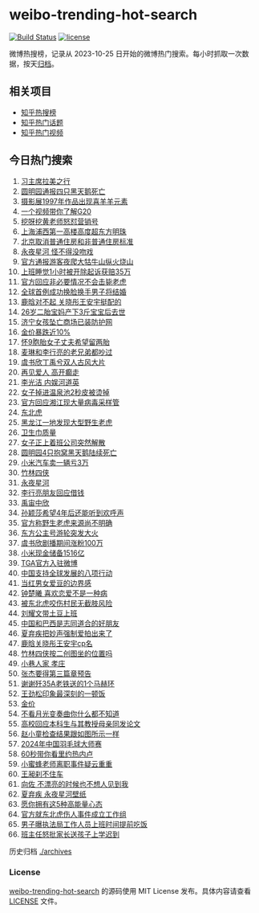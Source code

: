 # weibo-trending-hot-search

[![Build Status](https://github.com/justjavac/weibo-trending-hot-search/workflows/ci/badge.svg?branch=master)](https://github.com/justjavac/weibo-trending-hot-search/actions)
[![license](https://img.shields.io/github/license/justjavac/weibo-trending-hot-search)](https://github.com/justjavac/weibo-trending-hot-search/blob/master/LICENSE)

微博热搜榜，记录从 2023-10-25 日开始的微博热门搜索。每小时抓取一次数据，按天[归档](./archives)。

## 相关项目

- [知乎热搜榜](https://github.com/justjavac/zhihu-trending-top-search)
- [知乎热门话题](https://github.com/justjavac/zhihu-trending-hot-questions)
- [知乎热门视频](https://github.com/justjavac/zhihu-trending-hot-video)

## 今日热门搜索

<!-- BEGIN -->
<!-- 最后更新时间 Tue Nov 19 2024 02:32:47 GMT+0800 (China Standard Time) -->

1. [习主席拉美之行](https://s.weibo.com//weibo?q=%23%E4%B9%A0%E4%B8%BB%E5%B8%AD%E6%8B%89%E7%BE%8E%E4%B9%8B%E8%A1%8C%23&Refer=new_time)
1. [圆明园通报四只黑天鹅死亡](https://s.weibo.com//weibo?q=%23%E5%9C%86%E6%98%8E%E5%9B%AD%E9%80%9A%E6%8A%A5%E5%9B%9B%E5%8F%AA%E9%BB%91%E5%A4%A9%E9%B9%85%E6%AD%BB%E4%BA%A1%23&t=31&band_rank=4&Refer=top)
1. [摄影展1997年作品出现喜羊羊元素](https://s.weibo.com//weibo?q=%23%E6%91%84%E5%BD%B1%E5%B1%951997%E5%B9%B4%E4%BD%9C%E5%93%81%E5%87%BA%E7%8E%B0%E5%96%9C%E7%BE%8A%E7%BE%8A%E5%85%83%E7%B4%A0%23&t=31&band_rank=7&Refer=top)
1. [一个视频带你了解G20](https://s.weibo.com//weibo?q=%23%E4%B8%80%E4%B8%AA%E8%A7%86%E9%A2%91%E5%B8%A6%E4%BD%A0%E4%BA%86%E8%A7%A3G20%23&t=31&band_rank=3&Refer=top)
1. [挖呀挖黄老师怒怼营销号](https://s.weibo.com//weibo?q=%23%E6%8C%96%E5%91%80%E6%8C%96%E9%BB%84%E8%80%81%E5%B8%88%E6%80%92%E6%80%BC%E8%90%A5%E9%94%80%E5%8F%B7%23&t=31&band_rank=1&Refer=top)
1. [上海浦西第一高楼高度超东方明珠](https://s.weibo.com//weibo?q=%23%E4%B8%8A%E6%B5%B7%E6%B5%A6%E8%A5%BF%E7%AC%AC%E4%B8%80%E9%AB%98%E6%A5%BC%E9%AB%98%E5%BA%A6%E8%B6%85%E4%B8%9C%E6%96%B9%E6%98%8E%E7%8F%A0%23&t=31&band_rank=22&Refer=top)
1. [北京取消普通住房和非普通住房标准](https://s.weibo.com//weibo?q=%23%E5%8C%97%E4%BA%AC%E5%8F%96%E6%B6%88%E6%99%AE%E9%80%9A%E4%BD%8F%E6%88%BF%E5%92%8C%E9%9D%9E%E6%99%AE%E9%80%9A%E4%BD%8F%E6%88%BF%E6%A0%87%E5%87%86%23&t=31&band_rank=25&Refer=top)
1. [永夜星河 怪不得没吻戏](https://s.weibo.com//weibo?q=%E6%B0%B8%E5%A4%9C%E6%98%9F%E6%B2%B3%20%E6%80%AA%E4%B8%8D%E5%BE%97%E6%B2%A1%E5%90%BB%E6%88%8F&t=31&band_rank=6&Refer=top)
1. [官方通报游客夜爬大牯牛山纵火烧山](https://s.weibo.com//weibo?q=%23%E5%AE%98%E6%96%B9%E9%80%9A%E6%8A%A5%E6%B8%B8%E5%AE%A2%E5%A4%9C%E7%88%AC%E5%A4%A7%E7%89%AF%E7%89%9B%E5%B1%B1%E7%BA%B5%E7%81%AB%E7%83%A7%E5%B1%B1%23&t=31&band_rank=42&Refer=top)
1. [上班睡觉1小时被开除起诉获赔35万](https://s.weibo.com//weibo?q=%23%E4%B8%8A%E7%8F%AD%E7%9D%A1%E8%A7%891%E5%B0%8F%E6%97%B6%E8%A2%AB%E5%BC%80%E9%99%A4%E8%B5%B7%E8%AF%89%E8%8E%B7%E8%B5%9435%E4%B8%87%23&t=31&band_rank=2&Refer=top)
1. [官方回应非必要情况不会击毙老虎](https://s.weibo.com//weibo?q=%23%E5%AE%98%E6%96%B9%E5%9B%9E%E5%BA%94%E9%9D%9E%E5%BF%85%E8%A6%81%E6%83%85%E5%86%B5%E4%B8%8D%E4%BC%9A%E5%87%BB%E6%AF%99%E8%80%81%E8%99%8E%23&t=31&band_rank=10&Refer=top)
1. [全球首例成功换脸换手男子将结婚](https://s.weibo.com//weibo?q=%23%E5%85%A8%E7%90%83%E9%A6%96%E4%BE%8B%E6%88%90%E5%8A%9F%E6%8D%A2%E8%84%B8%E6%8D%A2%E6%89%8B%E7%94%B7%E5%AD%90%E5%B0%86%E7%BB%93%E5%A9%9A%23&t=31&band_rank=11&Refer=top)
1. [鹿晗对不起 关晓彤王安宇挺配的](https://s.weibo.com//weibo?q=%E9%B9%BF%E6%99%97%E5%AF%B9%E4%B8%8D%E8%B5%B7%20%E5%85%B3%E6%99%93%E5%BD%A4%E7%8E%8B%E5%AE%89%E5%AE%87%E6%8C%BA%E9%85%8D%E7%9A%84&t=31&band_rank=12&Refer=top)
1. [26岁二胎宝妈产下3斤宝宝后去世](https://s.weibo.com//weibo?q=%2326%E5%B2%81%E4%BA%8C%E8%83%8E%E5%AE%9D%E5%A6%88%E4%BA%A7%E4%B8%8B3%E6%96%A4%E5%AE%9D%E5%AE%9D%E5%90%8E%E5%8E%BB%E4%B8%96%23&t=31&band_rank=13&Refer=top)
1. [济宁女孩坠亡商场已装防护网](https://s.weibo.com//weibo?q=%23%E6%B5%8E%E5%AE%81%E5%A5%B3%E5%AD%A9%E5%9D%A0%E4%BA%A1%E5%95%86%E5%9C%BA%E5%B7%B2%E8%A3%85%E9%98%B2%E6%8A%A4%E7%BD%91%23&t=31&band_rank=24&Refer=top)
1. [金价暴跌近10%](https://s.weibo.com//weibo?q=%23%E9%87%91%E4%BB%B7%E6%9A%B4%E8%B7%8C%E8%BF%9110%25%23&t=31&band_rank=5&Refer=top)
1. [怀9胞胎女子丈夫希望留两胎](https://s.weibo.com//weibo?q=%23%E6%80%809%E8%83%9E%E8%83%8E%E5%A5%B3%E5%AD%90%E4%B8%88%E5%A4%AB%E5%B8%8C%E6%9C%9B%E7%95%99%E4%B8%A4%E8%83%8E%23&t=31&band_rank=23&Refer=top)
1. [麦琳和李行亮的老兄弟都吵过](https://s.weibo.com//weibo?q=%23%E9%BA%A6%E7%90%B3%E5%92%8C%E6%9D%8E%E8%A1%8C%E4%BA%AE%E7%9A%84%E8%80%81%E5%85%84%E5%BC%9F%E9%83%BD%E5%90%B5%E8%BF%87%23&t=31&band_rank=18&Refer=top)
1. [虞书欣丁禹兮双人古风大片](https://s.weibo.com//weibo?q=%23%E8%99%9E%E4%B9%A6%E6%AC%A3%E4%B8%81%E7%A6%B9%E5%85%AE%E5%8F%8C%E4%BA%BA%E5%8F%A4%E9%A3%8E%E5%A4%A7%E7%89%87%23&t=31&band_rank=14&Refer=top)
1. [再见爱人 高开癫走](https://s.weibo.com//weibo?q=%E5%86%8D%E8%A7%81%E7%88%B1%E4%BA%BA%20%E9%AB%98%E5%BC%80%E7%99%AB%E8%B5%B0&t=31&band_rank=29&Refer=top)
1. [李光洁 内娱河道英](https://s.weibo.com//weibo?q=%E6%9D%8E%E5%85%89%E6%B4%81%20%E5%86%85%E5%A8%B1%E6%B2%B3%E9%81%93%E8%8B%B1&t=31&band_rank=20&Refer=top)
1. [女子掉进温泉池2秒皮被烫掉](https://s.weibo.com//weibo?q=%23%E5%A5%B3%E5%AD%90%E6%8E%89%E8%BF%9B%E6%B8%A9%E6%B3%89%E6%B1%A02%E7%A7%92%E7%9A%AE%E8%A2%AB%E7%83%AB%E6%8E%89%23&t=31&band_rank=21&Refer=top)
1. [官方回应湘江现大量病毒采样管](https://s.weibo.com//weibo?q=%23%E5%AE%98%E6%96%B9%E5%9B%9E%E5%BA%94%E6%B9%98%E6%B1%9F%E7%8E%B0%E5%A4%A7%E9%87%8F%E7%97%85%E6%AF%92%E9%87%87%E6%A0%B7%E7%AE%A1%23&t=31&band_rank=28&Refer=top)
1. [东北虎](https://s.weibo.com//weibo?q=%E4%B8%9C%E5%8C%97%E8%99%8E&t=31&band_rank=15&Refer=top)
1. [黑龙江一地发现大型野生老虎](https://s.weibo.com//weibo?q=%23%E9%BB%91%E9%BE%99%E6%B1%9F%E4%B8%80%E5%9C%B0%E5%8F%91%E7%8E%B0%E5%A4%A7%E5%9E%8B%E9%87%8E%E7%94%9F%E8%80%81%E8%99%8E%23&t=31&band_rank=50&Refer=top)
1. [卫生巾质量](https://s.weibo.com//weibo?q=%E5%8D%AB%E7%94%9F%E5%B7%BE%E8%B4%A8%E9%87%8F&t=31&band_rank=39&Refer=top)
1. [女子正上着班公司突然解散](https://s.weibo.com//weibo?q=%23%E5%A5%B3%E5%AD%90%E6%AD%A3%E4%B8%8A%E7%9D%80%E7%8F%AD%E5%85%AC%E5%8F%B8%E7%AA%81%E7%84%B6%E8%A7%A3%E6%95%A3%23&t=31&band_rank=8&Refer=top)
1. [圆明园4只抱窝黑天鹅陆续死亡](https://s.weibo.com//weibo?q=%23%E5%9C%86%E6%98%8E%E5%9B%AD4%E5%8F%AA%E6%8A%B1%E7%AA%9D%E9%BB%91%E5%A4%A9%E9%B9%85%E9%99%86%E7%BB%AD%E6%AD%BB%E4%BA%A1%23&t=31&band_rank=10&Refer=top)
1. [小米汽车卖一辆亏3万](https://s.weibo.com//weibo?q=%23%E5%B0%8F%E7%B1%B3%E6%B1%BD%E8%BD%A6%E5%8D%96%E4%B8%80%E8%BE%86%E4%BA%8F3%E4%B8%87%23&t=31&band_rank=17&Refer=top)
1. [竹林四侠](https://s.weibo.com//weibo?q=%23%E7%AB%B9%E6%9E%97%E5%9B%9B%E4%BE%A0%23&t=31&band_rank=36&Refer=top)
1. [永夜星河](https://s.weibo.com//weibo?q=%E6%B0%B8%E5%A4%9C%E6%98%9F%E6%B2%B3&t=31&band_rank=30&Refer=top)
1. [李行亮朋友回应借钱](https://s.weibo.com//weibo?q=%23%E6%9D%8E%E8%A1%8C%E4%BA%AE%E6%9C%8B%E5%8F%8B%E5%9B%9E%E5%BA%94%E5%80%9F%E9%92%B1%23&t=31&band_rank=27&Refer=top)
1. [禹宙中欣](https://s.weibo.com//weibo?q=%E7%A6%B9%E5%AE%99%E4%B8%AD%E6%AC%A3&t=31&band_rank=34&Refer=top)
1. [孙颖莎希望4年后还能听到欢呼声](https://s.weibo.com//weibo?q=%23%E5%AD%99%E9%A2%96%E8%8E%8E%E5%B8%8C%E6%9C%9B4%E5%B9%B4%E5%90%8E%E8%BF%98%E8%83%BD%E5%90%AC%E5%88%B0%E6%AC%A2%E5%91%BC%E5%A3%B0%23&t=31&band_rank=9&Refer=top)
1. [官方称野生老虎来源尚不明确](https://s.weibo.com//weibo?q=%23%E5%AE%98%E6%96%B9%E7%A7%B0%E9%87%8E%E7%94%9F%E8%80%81%E8%99%8E%E6%9D%A5%E6%BA%90%E5%B0%9A%E4%B8%8D%E6%98%8E%E7%A1%AE%23&t=31&band_rank=34&Refer=top)
1. [东方公主号游轮突发大火](https://s.weibo.com//weibo?q=%23%E4%B8%9C%E6%96%B9%E5%85%AC%E4%B8%BB%E5%8F%B7%E6%B8%B8%E8%BD%AE%E7%AA%81%E5%8F%91%E5%A4%A7%E7%81%AB%23&t=31&band_rank=32&Refer=top)
1. [虞书欣剧播期间涨粉100万](https://s.weibo.com//weibo?q=%E8%99%9E%E4%B9%A6%E6%AC%A3%E5%89%A7%E6%92%AD%E6%9C%9F%E9%97%B4%E6%B6%A8%E7%B2%89100%E4%B8%87&t=31&band_rank=22&Refer=top)
1. [小米现金储备1516亿](https://s.weibo.com//weibo?q=%23%E5%B0%8F%E7%B1%B3%E7%8E%B0%E9%87%91%E5%82%A8%E5%A4%871516%E4%BA%BF%23&t=31&band_rank=37&Refer=top)
1. [TGA官方入驻微博](https://s.weibo.com//weibo?q=%23TGA%E5%AE%98%E6%96%B9%E5%85%A5%E9%A9%BB%E5%BE%AE%E5%8D%9A%23&t=31&band_rank=32&Refer=top)
1. [中国支持全球发展的八项行动](https://s.weibo.com//weibo?q=%23%E4%B8%AD%E5%9B%BD%E6%94%AF%E6%8C%81%E5%85%A8%E7%90%83%E5%8F%91%E5%B1%95%E7%9A%84%E5%85%AB%E9%A1%B9%E8%A1%8C%E5%8A%A8%23&t=31&band_rank=47&Refer=top)
1. [当红男女爱豆的边界感](https://s.weibo.com//weibo?q=%23%E5%BD%93%E7%BA%A2%E7%94%B7%E5%A5%B3%E7%88%B1%E8%B1%86%E7%9A%84%E8%BE%B9%E7%95%8C%E6%84%9F%23&t=31&band_rank=31&Refer=top)
1. [钟楚曦 喜欢恋爱不是一种病](https://s.weibo.com//weibo?q=%E9%92%9F%E6%A5%9A%E6%9B%A6%20%E5%96%9C%E6%AC%A2%E6%81%8B%E7%88%B1%E4%B8%8D%E6%98%AF%E4%B8%80%E7%A7%8D%E7%97%85&t=31&band_rank=38&Refer=top)
1. [被东北虎咬伤村民无截肢风险](https://s.weibo.com//weibo?q=%23%E8%A2%AB%E4%B8%9C%E5%8C%97%E8%99%8E%E5%92%AC%E4%BC%A4%E6%9D%91%E6%B0%91%E6%97%A0%E6%88%AA%E8%82%A2%E9%A3%8E%E9%99%A9%23&t=31&band_rank=33&Refer=top)
1. [刘耀文带土豆上班](https://s.weibo.com//weibo?q=%23%E5%88%98%E8%80%80%E6%96%87%E5%B8%A6%E5%9C%9F%E8%B1%86%E4%B8%8A%E7%8F%AD%23&t=31&band_rank=20&Refer=top)
1. [中国和巴西是志同道合的好朋友](https://s.weibo.com//weibo?q=%23%E4%B8%AD%E5%9B%BD%E5%92%8C%E5%B7%B4%E8%A5%BF%E6%98%AF%E5%BF%97%E5%90%8C%E9%81%93%E5%90%88%E7%9A%84%E5%A5%BD%E6%9C%8B%E5%8F%8B%23&t=31&band_rank=45&Refer=top)
1. [夏弃疾把妙声强制爱拍出来了](https://s.weibo.com//weibo?q=%23%E5%A4%8F%E5%BC%83%E7%96%BE%E6%8A%8A%E5%A6%99%E5%A3%B0%E5%BC%BA%E5%88%B6%E7%88%B1%E6%8B%8D%E5%87%BA%E6%9D%A5%E4%BA%86%23&t=31&band_rank=19&Refer=top)
1. [鹿晗关晓彤王安宇cp名](https://s.weibo.com//weibo?q=%23%E9%B9%BF%E6%99%97%E5%85%B3%E6%99%93%E5%BD%A4%E7%8E%8B%E5%AE%89%E5%AE%87cp%E5%90%8D%23&t=31&band_rank=44&Refer=top)
1. [竹林四侠按二创图坐的位置吗](https://s.weibo.com//weibo?q=%23%E7%AB%B9%E6%9E%97%E5%9B%9B%E4%BE%A0%E6%8C%89%E4%BA%8C%E5%88%9B%E5%9B%BE%E5%9D%90%E7%9A%84%E4%BD%8D%E7%BD%AE%E5%90%97%23&t=31&band_rank=47&Refer=top)
1. [小巷人家 孝庄](https://s.weibo.com//weibo?q=%E5%B0%8F%E5%B7%B7%E4%BA%BA%E5%AE%B6%20%E5%AD%9D%E5%BA%84&t=31&band_rank=48&Refer=top)
1. [张杰要得第三篇章预告](https://s.weibo.com//weibo?q=%23%E5%BC%A0%E6%9D%B0%E8%A6%81%E5%BE%97%E7%AC%AC%E4%B8%89%E7%AF%87%E7%AB%A0%E9%A2%84%E5%91%8A%23&t=31&band_rank=49&Refer=top)
1. [谢谢歼35A老铁送的1个马赫环](https://s.weibo.com//weibo?q=%23%E8%B0%A2%E8%B0%A2%E6%AD%BC35A%E8%80%81%E9%93%81%E9%80%81%E7%9A%841%E4%B8%AA%E9%A9%AC%E8%B5%AB%E7%8E%AF%23&t=31&band_rank=50&Refer=top)
1. [王劲松印象最深刻的一顿饭](https://s.weibo.com//weibo?q=%23%E7%8E%8B%E5%8A%B2%E6%9D%BE%E5%8D%B0%E8%B1%A1%E6%9C%80%E6%B7%B1%E5%88%BB%E7%9A%84%E4%B8%80%E9%A1%BF%E9%A5%AD%23&t=31&band_rank=20&Refer=top)
1. [金价](https://s.weibo.com//weibo?q=%E9%87%91%E4%BB%B7&t=31&band_rank=16&Refer=top)
1. [不看月光变奏曲你什么都不知道](https://s.weibo.com//weibo?q=%23%E4%B8%8D%E7%9C%8B%E6%9C%88%E5%85%89%E5%8F%98%E5%A5%8F%E6%9B%B2%E4%BD%A0%E4%BB%80%E4%B9%88%E9%83%BD%E4%B8%8D%E7%9F%A5%E9%81%93%23&t=31&band_rank=39&Refer=top)
1. [高校回应本科生与其教授母亲同发论文](https://s.weibo.com//weibo?q=%23%E9%AB%98%E6%A0%A1%E5%9B%9E%E5%BA%94%E6%9C%AC%E7%A7%91%E7%94%9F%E4%B8%8E%E5%85%B6%E6%95%99%E6%8E%88%E6%AF%8D%E4%BA%B2%E5%90%8C%E5%8F%91%E8%AE%BA%E6%96%87%23&t=31&band_rank=49&Refer=top)
1. [赵小童检查结果跟如图所示一样](https://s.weibo.com//weibo?q=%23%E8%B5%B5%E5%B0%8F%E7%AB%A5%E6%A3%80%E6%9F%A5%E7%BB%93%E6%9E%9C%E8%B7%9F%E5%A6%82%E5%9B%BE%E6%89%80%E7%A4%BA%E4%B8%80%E6%A0%B7%23&t=31&band_rank=40&Refer=top)
1. [2024年中国羽毛球大师赛](https://s.weibo.com//weibo?q=%232024%E5%B9%B4%E4%B8%AD%E5%9B%BD%E7%BE%BD%E6%AF%9B%E7%90%83%E5%A4%A7%E5%B8%88%E8%B5%9B%23&t=31&band_rank=50&Refer=top)
1. [60秒带你看里约热内卢](https://s.weibo.com//weibo?q=%2360%E7%A7%92%E5%B8%A6%E4%BD%A0%E7%9C%8B%E9%87%8C%E7%BA%A6%E7%83%AD%E5%86%85%E5%8D%A2%23&t=31&band_rank=3&Refer=top)
1. [小蜜蜂老师离职事件疑云重重](https://s.weibo.com//weibo?q=%23%E5%B0%8F%E8%9C%9C%E8%9C%82%E8%80%81%E5%B8%88%E7%A6%BB%E8%81%8C%E4%BA%8B%E4%BB%B6%E7%96%91%E4%BA%91%E9%87%8D%E9%87%8D%23&t=31&band_rank=26&Refer=top)
1. [王昶刹不住车](https://s.weibo.com//weibo?q=%E7%8E%8B%E6%98%B6%E5%88%B9%E4%B8%8D%E4%BD%8F%E8%BD%A6&t=31&band_rank=35&Refer=top)
1. [向佐 不漂亮的时候也不想人见到我](https://s.weibo.com//weibo?q=%E5%90%91%E4%BD%90%20%E4%B8%8D%E6%BC%82%E4%BA%AE%E7%9A%84%E6%97%B6%E5%80%99%E4%B9%9F%E4%B8%8D%E6%83%B3%E4%BA%BA%E8%A7%81%E5%88%B0%E6%88%91&t=31&band_rank=36&Refer=top)
1. [夏弃疾 永夜星河壁纸](https://s.weibo.com//weibo?q=%E5%A4%8F%E5%BC%83%E7%96%BE%20%E6%B0%B8%E5%A4%9C%E6%98%9F%E6%B2%B3%E5%A3%81%E7%BA%B8&t=31&band_rank=41&Refer=top)
1. [愿你拥有这5种高能量心态](https://s.weibo.com//weibo?q=%23%E6%84%BF%E4%BD%A0%E6%8B%A5%E6%9C%89%E8%BF%995%E7%A7%8D%E9%AB%98%E8%83%BD%E9%87%8F%E5%BF%83%E6%80%81%23&t=31&band_rank=43&Refer=top)
1. [官方就东北虎伤人事件成立工作组](https://s.weibo.com//weibo?q=%23%E5%AE%98%E6%96%B9%E5%B0%B1%E4%B8%9C%E5%8C%97%E8%99%8E%E4%BC%A4%E4%BA%BA%E4%BA%8B%E4%BB%B6%E6%88%90%E7%AB%8B%E5%B7%A5%E4%BD%9C%E7%BB%84%23&t=31&band_rank=45&Refer=top)
1. [男子曝执法局工作人员上班时间提前吃饭](https://s.weibo.com//weibo?q=%23%E7%94%B7%E5%AD%90%E6%9B%9D%E6%89%A7%E6%B3%95%E5%B1%80%E5%B7%A5%E4%BD%9C%E4%BA%BA%E5%91%98%E4%B8%8A%E7%8F%AD%E6%97%B6%E9%97%B4%E6%8F%90%E5%89%8D%E5%90%83%E9%A5%AD%23&t=31&band_rank=46&Refer=top)
1. [班主任怒批家长送孩子上学迟到](https://s.weibo.com//weibo?q=%23%E7%8F%AD%E4%B8%BB%E4%BB%BB%E6%80%92%E6%89%B9%E5%AE%B6%E9%95%BF%E9%80%81%E5%AD%A9%E5%AD%90%E4%B8%8A%E5%AD%A6%E8%BF%9F%E5%88%B0%23&t=31&band_rank=47&Refer=top)

<!-- END -->

历史归档 [./archives](./archives)

### License

[weibo-trending-hot-search](https://github.com/justjavac/weibo-trending-hot-search) 的源码使用 MIT License
发布。具体内容请查看 [LICENSE](./LICENSE) 文件。
